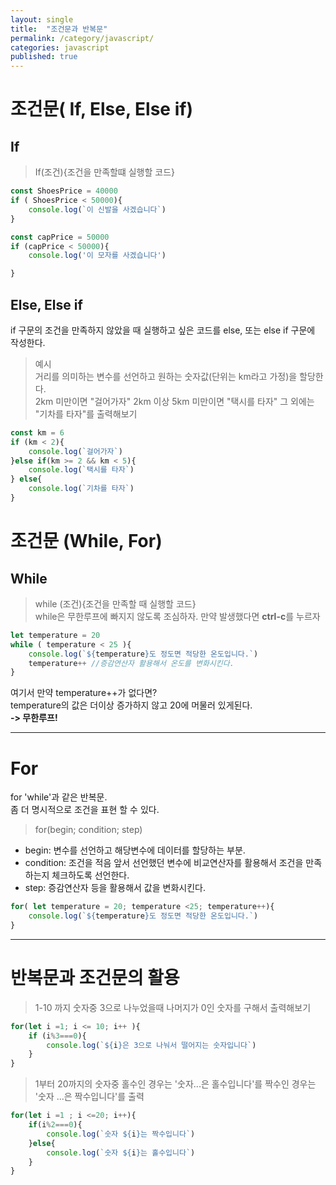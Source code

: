 ```yaml
---
layout: single
title:  "조건문과 반복문"
permalink: /category/javascript/
categories: javascript
published: true
---
```

# 조건문( If, Else, Else if)

## If
> If(조건){조건을 만족할떄 실행할 코드}

```js
const ShoesPrice = 40000
if ( ShoesPrice < 50000){
    console.log(`이 신발을 사겠습니다`)
}

const capPrice = 50000
if (capPrice < 50000){
    console.log('이 모자를 사겠습니다')

}
```

## Else, Else if

if 구문의 조건을 만족하지 않았을 때 실행하고 싶은 코드를 else, 또는 else if 구문에 작성한다.

> 예시  
거리를 의미하는 변수를 선언하고 원하는 숫자값(단위는 km라고 가정)을 할당한다.   
2km 미만이면 "걸어가자" 2km 이상 5km 미만이면 "택시를 타자" 그 외에는 "기차를 타자"를 출력해보기

```js
const km = 6
if (km < 2){
    console.log(`걸어가자`)
}else if(km >= 2 && km < 5){
    console.log(`택시를 타자`)
} else{
    console.log(`기차를 타자`)
}
```

# 조건문 (While, For)

## While
> while (조건){조건을 만족할 때 실행할 코드}  
while은 무한루프에 빠지지 않도록 조심하자. 만약 발생했다면 **ctrl-c**를 누르자

```js
let temperature = 20
while ( temperature < 25 ){
    console.log(`${temperature}도 정도면 적당한 온도입니다.`)
    temperature++ //증감연산자 활용해서 온도를 변화시킨다.
}
```

여기서 만약 
temperature++가 없다면?  
temperature의 값은 더이상 증가하지 않고 20에 머물러 있게된다.  
**-> 무한루프!**

---
# For

for 'while'과 같은 반복문.  
 좀 더 명시적으로 조건을 표현 할 수 있다.
> for(begin; condition; step)  

- begin: 변수를 선언하고 해당변수에 데이터를 할당하는 부분.  
- condition: 조건을 적음 앞서 선언했던 변수에 비교연산자를 활용해서 조건을 만족하는지 체크하도록 선언한다.  
- step: 증감연산자 등을 활용해서 값을 변화시킨다.

```js
for( let temperature = 20; temperature <25; temperature++){
    console.log(`${temperature}도 정도면 적당한 온도입니다.`)
}
```
---
# 반복문과 조건문의 활용
> 1-10 까지 숫자중 3으로 나누었을때 나머지가 0인 숫자를 구해서 출력해보기

```js
for(let i =1; i <= 10; i++ ){
    if (i%3===0){
        console.log(`${i}은 3으로 나눠서 떨어지는 숫자입니다`)
    }
}
```

> 1부터 20까지의 숫자중 홀수인 경우는 '숫자...은 홀수입니다'를 짝수인 경우는 '숫자 ...은 짝수입니다'를 출력

```js
for(let i =1 ; i <=20; i++){
    if(i%2===0){
        console.log(`숫자 ${i}는 짝수입니다`)
    }else{
        console.log(`숫자 ${i}는 홀수입니다`)
    }
}
```


